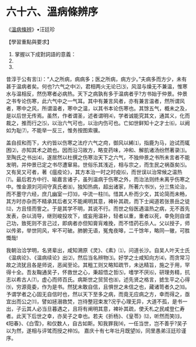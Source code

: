 # 六十六、溫病條辨序

《[溫病條辨](https://zh.wikisource.org/wiki/溫病條辨)》•汪廷珍

【學習重點與要求】

1. 掌握以下成對詞語的意義：
2. 
3. 

昔淳于公有言⑴：“人之所病，病病多；医之所病，病方少。”夫病多而方少，未有甚于温病者矣。何也?六气之中⑵，君相两火无论已⑶，风湿与燥无不兼温，惟寒水与温相反，然伤寒者必病热。天下之病孰有多于温病者乎?方书始于仲景。仲景之书专论伤寒，此六气中之一气耳。其中有兼言风者，亦有兼言温者，然所谓风者，寒中之风，所谓温者，寒中之温，以其书本论伤寒也。其馀五气，概未之及，是以后世无传焉。虽然，作者谓圣，述者谓明⑷，学者诚能究其文，通其义，化而裁之，推而行之⑸，以治六气可也，以治内伤可也。亡如世鲜知十之才士⑹，以阙如为耻⑺，不能举一反三，惟务按图索骥。



盖自叔和而下，大约皆以伤寒之法疗六气之疴，御风以絺⑴，指鹿为马，迨试而辄困⑵，亦知其术之疏也。因而沿习故方，略变药味，冲和、解肌诸汤纷然著录⑶。至陶氏之书出⑷，遂居然以杜撰之伤寒治天下之六气，不独仲景之书所未言者不能发明，并仲景已定之书尽遭窜易。世俗乐其浅近，相与宗之，而生民之祸亟矣⑸。又有吴又可者，著《瘟疫论》，其方本治一时之时疫⑹，而世误以治常候之温热⑺。最后若方中行、喻嘉言诸子，虽列温病于伤寒之外，而治法则终未离乎伤寒之中。惟金源刘河间守真氏者⑻，独知热病，超出诸家，所著六书⑼，分三焦论治，而不墨守六经，庶几幽室一灯⑽，中流一柱⑾。惜其人朴而少文，其论简而未畅，其方时亦杂而不精承其后者又不能阐明其意，裨补其疏，而下士闻道若张景岳之徒⑿，方且怪而訾之。于是其学不明，其说不行。而世之俗医遇温热之病，无不首先发表，杂以消导，继则峻投攻下，或妄用温补，轻者以重，重者以死，幸免则自谓己功，致死则不言己过，即病者亦但知膏肓难挽，而不悟药石杀人。父以授子，师以传弟，举世同风，牢不可破。肺腑无语，冤鬼夜嗥，二千馀年，略同—辙，可胜慨哉!

我朝治洽学明，名贤辈出，咸知溯原《灵》、《素》⑴，问道长沙。自吴人叶天士氏《温病论》、《温病续论》出⑵，然后当名辨物⑶。好学之士咸知向方⑷，而贪常习故之流犹且各是师说，恶闻至论。其粗工则又略知疏节，未达精旨，施之于用，罕得十全。吾友鞠通吴子，怀救世之心，秉超悟之哲⑸，嗜学不厌⑹，研理务精，抗志以希古人⑺，虚心而师百氏。病斯世之贸贸也⑻，述先贤之格言，摅生平之心得⑼，穷源竟委，作为是书。然犹未敢自信，且惧世之未信之也，藏诸笥者久之⑽。予谓学者之心固无自信时也，然以天下至多之病，而竟无应病之方，幸而得之，亟宜出而公之⑾，譬如拯溺救焚，岂待整冠束发?况乎心理无异，大道不孤，是书一出，子云其人必当旦暮遇之，且将有阐明其意，裨补其疏，使夭札之民咸登仁寿者。此天下后世之幸，亦吴子之幸也。若夫《折杨》、《皇苓》⑿，听然而笑⒀，《阳春》、《白雪》，和仅数人，自古如斯。知我罪我⒁，一任当世，岂不善乎?吴子以为然，遂相与评骘而授之梓⒂。
嘉庆十有七年壮月既望⒃，同里愚弟汪廷珍谨序。
